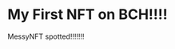 # My First NFT on BCH!!!!
MessyNFT spotted!!!!!!!
                                                                                  